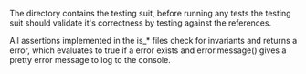 The directory contains the testing suit, 
before running any tests the testing suit should validate 
it's correctness by testing against the references.

All assertions implemented in the is_* files check for 
invariants and returns a error, which evaluates to true 
if a error exists and error.message() gives a pretty error message 
to log to the console.
